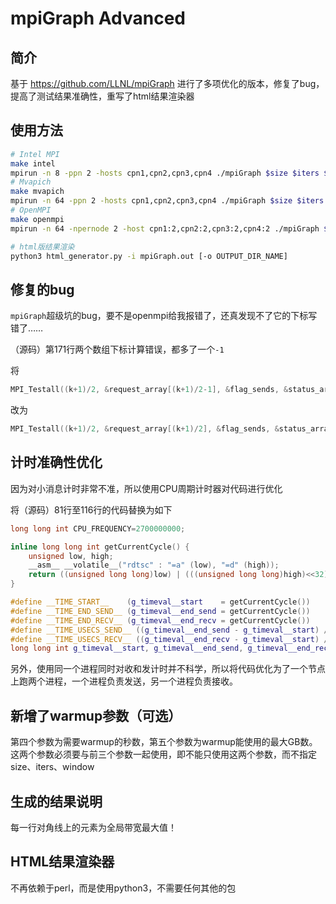 # mpiGraph Advanced

## 简介

基于 https://github.com/LLNL/mpiGraph 进行了多项优化的版本，修复了bug，提高了测试结果准确性，重写了html结果渲染器

## 使用方法

```bash
# Intel MPI
make intel
mpirun -n 8 -ppn 2 -hosts cpn1,cpn2,cpn3,cpn4 ./mpiGraph $size $iters $window > mpiGraph.out
# Mvapich
make mvapich
mpirun -n 64 -ppn 2 -hosts cpn1,cpn2,cpn3,cpn4 ./mpiGraph $size $iters $window > mpiGraph.out
# OpenMPI
make openmpi
mpirun -n 64 -npernode 2 -host cpn1:2,cpn2:2,cpn3:2,cpn4:2 ./mpiGraph $size $iters $window > mpiGraph.out

# html版结果渲染
python3 html_generator.py -i mpiGraph.out [-o OUTPUT_DIR_NAME]
```

## 修复的bug

`mpiGraph`超级坑的bug，要不是openmpi给我报错了，还真发现不了它的下标写错了……

（源码）第171行两个数组下标计算错误，都多了一个`-1`

将

```c
MPI_Testall((k+1)/2, &request_array[(k+1)/2-1], &flag_sends, &status_array[(k+1)/2-1]);
```

改为

```c
MPI_Testall((k+1)/2, &request_array[(k+1)/2], &flag_sends, &status_array[(k+1)/2]);
```

## 计时准确性优化

因为对小消息计时非常不准，所以使用CPU周期计时器对代码进行优化

将（源码）81行至116行的代码替换为如下

```c++
long long int CPU_FREQUENCY=2700000000;

inline long long int getCurrentCycle() {
	unsigned low, high;
	__asm__ __volatile__("rdtsc" : "=a" (low), "=d" (high));
	return ((unsigned long long)low) | (((unsigned long long)high)<<32);
}

#define __TIME_START__    (g_timeval__start    = getCurrentCycle())
#define __TIME_END_SEND__ (g_timeval__end_send = getCurrentCycle())
#define __TIME_END_RECV__ (g_timeval__end_recv = getCurrentCycle())
#define __TIME_USECS_SEND__ ((g_timeval__end_send - g_timeval__start) / 2700)
#define __TIME_USECS_RECV__ ((g_timeval__end_recv - g_timeval__start) / 2700)
long long int g_timeval__start, g_timeval__end_send, g_timeval__end_recv;
```

另外，使用同一个进程同时对收和发计时并不科学，所以将代码优化为了一个节点上跑两个进程，一个进程负责发送，另一个进程负责接收。

## 新增了warmup参数（可选）

第四个参数为需要warmup的秒数，第五个参数为warmup能使用的最大GB数。
这两个参数必须要与前三个参数一起使用，即不能只使用这两个参数，而不指定size、iters、window

## 生成的结果说明

每一行对角线上的元素为全局带宽最大值！

## HTML结果渲染器

不再依赖于perl，而是使用python3，不需要任何其他的包
